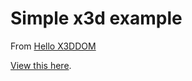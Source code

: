 # Simple x3d example

From [Hello X3DDOM](https://doc.x3dom.org/tutorials/basics/hello/)

[View this here](https://daveeveritt.github.io/x3d-example/).
